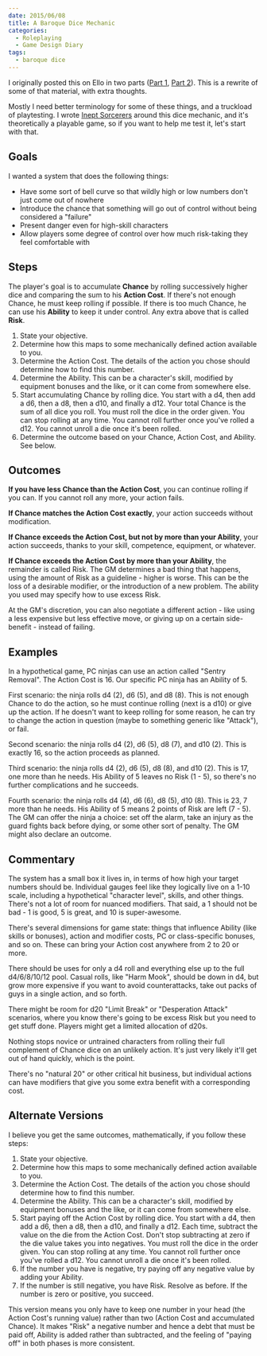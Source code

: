 ```yaml
---
date: 2015/06/08
title: A Baroque Dice Mechanic
categories:
  - Roleplaying
  - Game Design Diary
tags:
  - baroque dice
---
```


I originally posted this on Ello in two parts ([Part 1], [Part 2]). This is a rewrite of some of that material, with extra thoughts.

Mostly I need better terminology for some of these things, and a truckload of playtesting. I wrote [Inept Sorcerers] around this dice mechanic, and it's theoretically a playable game, so if you want to help me test it, let's start with that.

<!-- more -->

Goals
-----

I wanted a system that does the following things:

* Have some sort of bell curve so that wildly high or low numbers don't just come out of nowhere
* Introduce the chance that something will go out of control without being considered a "failure"
* Present danger even for high-skill characters
* Allow players some degree of control over how much risk-taking they feel comfortable with

Steps
-----

The player's goal is to accumulate **Chance** by rolling successively higher dice and comparing the sum to his **Action Cost**. If there's not enough Chance, he must keep rolling if possible. If there is too much Chance, he can use his **Ability** to keep it under control. Any extra above that is called **Risk**.

1. State your objective.
2. Determine how this maps to some mechanically defined action available to you.
3. Determine the Action Cost. The details of the action you chose should determine how to find this number.
4. Determine the Ability. This can be a character's skill, modified by equipment bonuses and the like, or it can come from somewhere else.
5. Start accumulating Chance by rolling dice. You start with a d4, then add a d6, then a d8, then a d10, and finally a d12. Your total Chance is the sum of all dice you roll. You must roll the dice in the order given. You can stop rolling at any time. You cannot roll further once you've rolled a d12. You cannot unroll a die once it's been rolled.
6. Determine the outcome based on your Chance, Action Cost, and Ability. See below.

Outcomes
--------

**If you have less Chance than the Action Cost**, you can continue rolling if you can. If you cannot roll any more, your action fails.

**If Chance matches the Action Cost exactly**, your action succeeds without modification.

**If Chance exceeds the Action Cost, but not by more than your Ability**, your action succeeds, thanks to your skill, competence, equipment, or whatever.

**If Chance exceeds the Action Cost by more than your Ability**, the remainder is called Risk. The GM determines a bad thing that happens, using the amount of Risk as a guideline - higher is worse. This can be the loss of a desirable modifier, or the introduction of a new problem. The ability you used may specify how to use excess Risk.

At the GM's discretion, you can also negotiate a different action - like using a less expensive but less effective move, or giving up on a certain side-benefit - instead of failing.

Examples
--------

In a hypothetical game, PC ninjas can use an action called "Sentry Removal". The Action Cost is 16. Our specific PC ninja has an Ability of 5.

First scenario: the ninja rolls d4 (2), d6 (5), and d8 (8). This is not enough Chance to do the action, so he must continue rolling (next is a d10) or give up the action. If he doesn't want to keep rolling for some reason, he can try to change the action in question (maybe to something generic like "Attack"), or fail.

Second scenario: the ninja rolls d4 (2), d6 (5), d8 (7), and d10 (2). This is exactly 16, so the action proceeds as planned.

Third scenario: the ninja rolls d4 (2), d6 (5), d8 (8), and d10 (2). This is 17, one more than he needs. His Ability of 5 leaves no Risk (1 - 5), so there's no further complications and he succeeds.

Fourth scenario: the ninja rolls d4 (4), d6 (6), d8 (5), d10 (8). This is 23, 7 more than he needs. His Ability of 5 means 2 points of Risk are left (7 - 5). The GM can offer the ninja a choice: set off the alarm, take an injury as the guard fights back before dying, or some other sort of penalty. The GM might also declare an outcome.

Commentary
----------

The system has a small box it lives in, in terms of how high your target numbers should be. Individual gauges feel like they logically live on a 1-10 scale, including a hypothetical "character level", skills, and other things. There's not a lot of room for nuanced modifiers. That said, a 1 should not be bad - 1 is good, 5 is great, and 10 is super-awesome.

There's several dimensions for game state: things that influence Ability (like skills or bonuses), action and modifier costs, PC or class-specific bonuses, and so on. These can bring your Action cost anywhere from 2 to 20 or more.

There should be uses for only a d4 roll and everything else up to the full d4/6/8/10/12 pool. Casual rolls, like "Harm Mook", should be down in d4, but grow more expensive if you want to avoid counterattacks, take out packs of guys in a single action, and so forth.

There might be room for d20 "Limit Break" or "Desperation Attack" scenarios, where you know there's going to be excess Risk but you need to get stuff done. Players might get a limited allocation of d20s.

Nothing stops novice or untrained characters from rolling their full complement of Chance dice on an unlikely action. It's just very likely it'll get out of hand quickly, which is the point.

There's no "natural 20" or other critical hit business, but individual actions can have modifiers that give you some extra benefit with a corresponding cost.

Alternate Versions
------------------

I believe you get the same outcomes, mathematically, if you follow these steps:

1. State your objective.
2. Determine how this maps to some mechanically defined action available to you.
3. Determine the Action Cost. The details of the action you chose should determine how to find this number.
4. Determine the Ability. This can be a character's skill, modified by equipment bonuses and the like, or it can come from somewhere else.
5. Start paying off the Action Cost by rolling dice. You start with a d4, then add a d6, then a d8, then a d10, and finally a d12. Each time, subtract the value on the die from the Action Cost. Don't stop subtracting at zero if the die value takes you into negatives. You must roll the dice in the order given. You can stop rolling at any time. You cannot roll further once you've rolled a d12. You cannot unroll a die once it's been rolled.
6. If the number you have is negative, try paying off any negative value by adding your Ability.
7. If the number is still negative, you have Risk. Resolve as before. If the number is zero or positive, you succeed.

This version means you only have to keep one number in your head (the Action Cost's running value) rather than two (Action Cost and accumulated Chance). It makes "Risk" a negative number and hence a debt that must be paid off, Ability is added rather than subtracted, and the feeling of "paying off" in both phases is more consistent.

[Part 1]: https://ello.co/astralfrontier/post/FLGSzocSOgLiFuVAZKiPVg
[Part 2]: https://ello.co/astralfrontier/post/pKM0aIN1VSXr0I5X7U0NtQ
[Inept Sorcerers]: http://peppermile.com/inept-sorcerers.html
